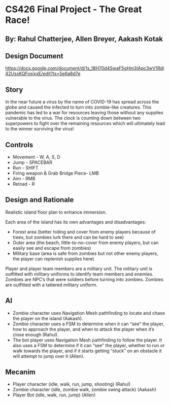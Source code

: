 # CS426 Final Project - The Great Race!
## By: Rahul Chatterjee, Allen Breyer, Aakash Kotak

## Design Document
https://docs.google.com/document/d/1s_18H70d4SwaF5gHm3IApc3wV1Rdj42UssKQFosjxxE/edit?ts=5e6a8d7e

## Story
In the near future a virus by the name of COVID-19 has spread across the globe and caused the infected to turn into zombie-like creatures. This pandemic has led to a war for resources leaving those without any supplies vulnerable to the virus. The clock is counting down between two superpowers to fight over the remaining resources which will ultimately lead to the winner surviving the virus!

## Controls
 - Movement - W, A, S, D
 - Jump - SPACEBAR
 - Run - SHIFT
 - Firing weapon & Grab Bridge Piece- LMB
 - Aim - RMB
 - Reload - R

## Design and Rationale
Realistic island floor plan to enhance immersion.

Each area of the island has its own advantages and disadvantages:
 - Forest area (better hiding and cover from enemy players because of trees, but zombies lurk there and can be hard to see)
 - Outer area (the beach, little-to-no-cover from enemy players, but can easily see and escape from zombies)
 - Military base (area is safe from zombies but not other enemy players, the player can replenish supplies here)
 
Player and player team members are a military unit. The military unit is outfitted with military uniforms to identify team members and enemies.
Zombies are NPC’s that were soldiers before turning into zombies. Zombies are outfitted with a tattered military uniform.


## AI
 - Zombie character uses Navigation Mesh pathfinding to locate and chase the player on the island (Aakash).
 - Zombie character uses a FSM to determine when it can “see” the player, how to approach the player, and when to attack the player when it’s close enough (Rahul).
 - The bot player uses Navigation Mesh pathfinding to follow the player. It also uses a FSM to determine if it can “see” the player, whether to run or walk towards the player, and if it starts getting “stuck” on an obstacle it will attempt to jump over it (Allen).

## Mecanim
  - Player character (idle, walk, run, jump, shooting) (Rahul)
  - Zombie character (idle, zombie walk, zombie swing attack) (Aakash)
  - Player Bot (idle, walk, run, jump) (Allen)
